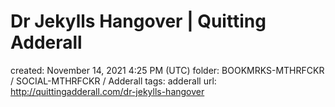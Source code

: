 # Dr Jekylls Hangover | Quitting Adderall

created: November 14, 2021 4:25 PM (UTC)
folder: BOOKMRKS-MTHRFCKR / SOCIAL-MTHRFCKR / Adderall
tags: adderall
url: http://quittingadderall.com/dr-jekylls-hangover
